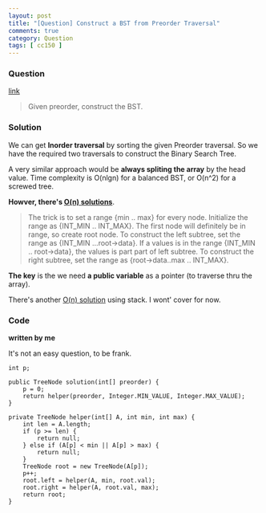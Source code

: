 ```yaml
---
layout: post
title: "[Question] Construct a BST from Preorder Traversal"
comments: true
category: Question
tags: [ cc150 ]
---
```


### Question 

[link](http://www.geeksforgeeks.org/g-fact-17/)

> Given preorder, construct the BST. 

### Solution

We can get __Inorder traversal__ by sorting the given Preorder traversal. So we have the required two traversals to construct the Binary Search Tree. 

A very similar approach would be __always spliting the array__ by the head value. Time complexity is O(nlgn) for a balanced BST, or O(n^2) for a screwed tree. 

__Howver, there's [O(n) solutions](http://www.geeksforgeeks.org/construct-bst-from-given-preorder-traversa/)__. 

> The trick is to set a range {min .. max} for every node. Initialize the range as {INT_MIN .. INT_MAX}. The first node will definitely be in range, so create root node. To construct the left subtree, set the range as {INT_MIN …root->data}. If a values is in the range {INT_MIN .. root->data}, the values is part part of left subtree. To construct the right subtree, set the range as {root->data..max .. INT_MAX}.

__The key__ is the we need __a public variable__ as a pointer (to traverse thru the array). 

There's another [O(n) solution](http://www.geeksforgeeks.org/construct-bst-from-given-preorder-traversal-set-2/) using stack. I wont' cover for now. 

### Code

__written by me__

It's not an easy question, to be frank. 

	int p;
    
	public TreeNode solution(int[] preorder) {
        p = 0;
		return helper(preorder, Integer.MIN_VALUE, Integer.MAX_VALUE);
	}

	private TreeNode helper(int[] A, int min, int max) {
		int len = A.length;
		if (p >= len) {
			return null;
		} else if (A[p] < min || A[p] > max) {
			return null;
		}
		TreeNode root = new TreeNode(A[p]);
		p++;
		root.left = helper(A, min, root.val);
		root.right = helper(A, root.val, max);
		return root;
	}
